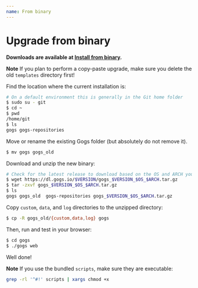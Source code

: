 ```yaml
---
name: From binary
---
```


# Upgrade from binary

**Downloads are available at [Install from binary](/docs/installation/install_from_binary).**

**Note** If you plan to perform a copy-paste upgrade, make sure you delete the old `templates` directory first!

Find the location where the current installation is:

```bash
# On a default environment this is generally in the Git home folder
$ sudo su - git
$ cd ~
$ pwd
/home/git
$ ls
gogs gogs-repositories
```

Move or rename the existing Gogs folder (but absolutely do not remove it).

```bash
$ mv gogs gogs_old
```

Download and unzip the new binary:

```bash
# Check for the latest release to download based on the OS and ARCH you are running
$ wget https://dl.gogs.io/$VERSION/gogs_$VERSION_$OS_$ARCH.tar.gz
$ tar -zxvf gogs_$VERSION_$OS_$ARCH.tar.gz
$ ls
gogs gogs_old  gogs-repositories gogs_$VERSION_$OS_$ARCH.tar.gz
```

Copy `custom`, `data`, and `log` directories to the unzipped directory:

```bash
$ cp -R gogs_old/{custom,data,log} gogs
```

Then, run and test in your browser:

```bash
$ cd gogs
$ ./gogs web
```

Well done!

**Note** If you use the bundled `scripts`, make sure they are executable:

```bash
grep -rl '^#!' scripts | xargs chmod +x
```
